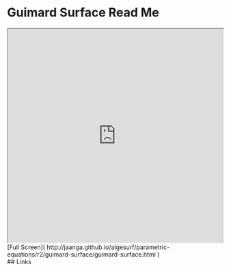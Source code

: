 Guimard Surface Read Me
===

<iframe src='http://jaanga.github.io/algesurf/parametric-equations/r2/guimard-surface/guimard-surface.html' width=100% height=500px >
There is an `iframe` here. It is not visible when viewed on github.com/algesurf. To view, please see 'Project Links' below.
</iframe>
[Full Screen]( http://jaanga.github.io/algesurf/parametric-equations/r2/guimard-surface/guimard-surface.html )
<br>
## Links 
<http://www.3d-meier.de/tut3/Seite70.html>  
